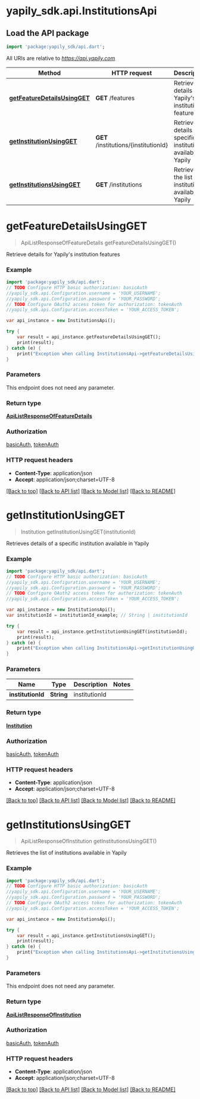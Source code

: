 # yapily_sdk.api.InstitutionsApi

## Load the API package
```dart
import 'package:yapily_sdk/api.dart';
```

All URIs are relative to *https://api.yapily.com*

Method | HTTP request | Description
------------- | ------------- | -------------
[**getFeatureDetailsUsingGET**](InstitutionsApi.md#getFeatureDetailsUsingGET) | **GET** /features | Retrieve details for Yapily&#39;s institution features
[**getInstitutionUsingGET**](InstitutionsApi.md#getInstitutionUsingGET) | **GET** /institutions/{institutionId} | Retrieves details of a specific institution available in Yapily
[**getInstitutionsUsingGET**](InstitutionsApi.md#getInstitutionsUsingGET) | **GET** /institutions | Retrieves the list of institutions available in Yapily


# **getFeatureDetailsUsingGET**
> ApiListResponseOfFeatureDetails getFeatureDetailsUsingGET()

Retrieve details for Yapily's institution features

### Example 
```dart
import 'package:yapily_sdk/api.dart';
// TODO Configure HTTP basic authorization: basicAuth
//yapily_sdk.api.Configuration.username = 'YOUR_USERNAME';
//yapily_sdk.api.Configuration.password = 'YOUR_PASSWORD';
// TODO Configure OAuth2 access token for authorization: tokenAuth
//yapily_sdk.api.Configuration.accessToken = 'YOUR_ACCESS_TOKEN';

var api_instance = new InstitutionsApi();

try { 
    var result = api_instance.getFeatureDetailsUsingGET();
    print(result);
} catch (e) {
    print("Exception when calling InstitutionsApi->getFeatureDetailsUsingGET: $e\n");
}
```

### Parameters
This endpoint does not need any parameter.

### Return type

[**ApiListResponseOfFeatureDetails**](ApiListResponseOfFeatureDetails.md)

### Authorization

[basicAuth](../README.md#basicAuth), [tokenAuth](../README.md#tokenAuth)

### HTTP request headers

 - **Content-Type**: application/json
 - **Accept**: application/json;charset=UTF-8

[[Back to top]](#) [[Back to API list]](../README.md#documentation-for-api-endpoints) [[Back to Model list]](../README.md#documentation-for-models) [[Back to README]](../README.md)

# **getInstitutionUsingGET**
> Institution getInstitutionUsingGET(institutionId)

Retrieves details of a specific institution available in Yapily

### Example 
```dart
import 'package:yapily_sdk/api.dart';
// TODO Configure HTTP basic authorization: basicAuth
//yapily_sdk.api.Configuration.username = 'YOUR_USERNAME';
//yapily_sdk.api.Configuration.password = 'YOUR_PASSWORD';
// TODO Configure OAuth2 access token for authorization: tokenAuth
//yapily_sdk.api.Configuration.accessToken = 'YOUR_ACCESS_TOKEN';

var api_instance = new InstitutionsApi();
var institutionId = institutionId_example; // String | institutionId

try { 
    var result = api_instance.getInstitutionUsingGET(institutionId);
    print(result);
} catch (e) {
    print("Exception when calling InstitutionsApi->getInstitutionUsingGET: $e\n");
}
```

### Parameters

Name | Type | Description  | Notes
------------- | ------------- | ------------- | -------------
 **institutionId** | **String**| institutionId | 

### Return type

[**Institution**](Institution.md)

### Authorization

[basicAuth](../README.md#basicAuth), [tokenAuth](../README.md#tokenAuth)

### HTTP request headers

 - **Content-Type**: application/json
 - **Accept**: application/json;charset=UTF-8

[[Back to top]](#) [[Back to API list]](../README.md#documentation-for-api-endpoints) [[Back to Model list]](../README.md#documentation-for-models) [[Back to README]](../README.md)

# **getInstitutionsUsingGET**
> ApiListResponseOfInstitution getInstitutionsUsingGET()

Retrieves the list of institutions available in Yapily

### Example 
```dart
import 'package:yapily_sdk/api.dart';
// TODO Configure HTTP basic authorization: basicAuth
//yapily_sdk.api.Configuration.username = 'YOUR_USERNAME';
//yapily_sdk.api.Configuration.password = 'YOUR_PASSWORD';
// TODO Configure OAuth2 access token for authorization: tokenAuth
//yapily_sdk.api.Configuration.accessToken = 'YOUR_ACCESS_TOKEN';

var api_instance = new InstitutionsApi();

try { 
    var result = api_instance.getInstitutionsUsingGET();
    print(result);
} catch (e) {
    print("Exception when calling InstitutionsApi->getInstitutionsUsingGET: $e\n");
}
```

### Parameters
This endpoint does not need any parameter.

### Return type

[**ApiListResponseOfInstitution**](ApiListResponseOfInstitution.md)

### Authorization

[basicAuth](../README.md#basicAuth), [tokenAuth](../README.md#tokenAuth)

### HTTP request headers

 - **Content-Type**: application/json
 - **Accept**: application/json;charset=UTF-8

[[Back to top]](#) [[Back to API list]](../README.md#documentation-for-api-endpoints) [[Back to Model list]](../README.md#documentation-for-models) [[Back to README]](../README.md)

